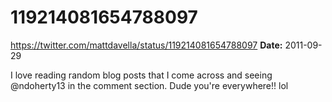 # 119214081654788097
https://twitter.com/mattdavella/status/119214081654788097
**Date:** 2011-09-29

I love reading random blog posts that I come across and seeing @ndoherty13 in the comment section. Dude you're everywhere!! lol
